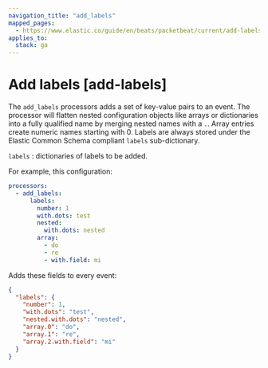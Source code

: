 ```yaml
---
navigation_title: "add_labels"
mapped_pages:
  - https://www.elastic.co/guide/en/beats/packetbeat/current/add-labels.html
applies_to:
  stack: ga
---
```


# Add labels [add-labels]


The `add_labels` processors adds a set of key-value pairs to an event. The processor will flatten nested configuration objects like arrays or dictionaries into a fully qualified name by merging nested names with a `.`. Array entries create numeric names starting with 0.  Labels are always stored under the Elastic Common Schema compliant `labels` sub-dictionary.

`labels`
:   dictionaries of labels to be added.

For example, this configuration:

```yaml
processors:
  - add_labels:
      labels:
        number: 1
        with.dots: test
        nested:
          with.dots: nested
        array:
          - do
          - re
          - with.field: mi
```

Adds these fields to every event:

```json
{
  "labels": {
    "number": 1,
    "with.dots": "test",
    "nested.with.dots": "nested",
    "array.0": "do",
    "array.1": "re",
    "array.2.with.field": "mi"
  }
}
```

